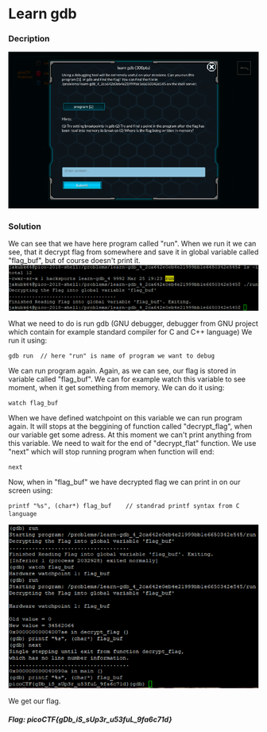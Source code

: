 # Learn gdb

### Decription
![alt text](https://github.com/JakubK64/CTF-writeups/blob/master/picoCTF/learn_gdb/task.png)

### Solution

We can see that we have here program called "run". When we run it we can see, that it decrypt flag from somewhere and save it in global
variable called "flag_buf", but of course doesn't print it.
![alt text](https://github.com/JakubK64/CTF-writeups/blob/master/picoCTF/learn_gdb/solution1.png)

What we need to do is run gdb (GNU debugger, debugger from GNU project which contain for example standard compiler for C and C++ language)
We run it using:
```unix
gdb run  // here "run" is name of program we want to debug
```

We can run program again. Again, as we can see, our flag is stored in variable called "flag_buf". We can for example watch this variable to 
see moment, when it get something from memory. We can do it using:
```unix
watch flag_buf
```

When we have defined watchpoint on this variable we can run program again. It will stops at the beggining of function called "decrypt_flag",
when our variable get some adress. At this moment we can't print anything from this variable. We need to wait for the end of "decrypt_flat"
function. We use "next" which will stop running program when function will end:
```unix
next
```

Now, when in "flag_buf" we have decrypted flag we can print in on our screen using:
```unix
printf "%s", (char*) flag_buf    // standrad printf syntax from C language
```
![alt text](https://github.com/JakubK64/CTF-writeups/blob/master/picoCTF/learn_gdb/solution2.png)

We get our flag.

#### *Flag: picoCTF{gDb_iS_sUp3r_u53fuL_9fa6c71d}*
